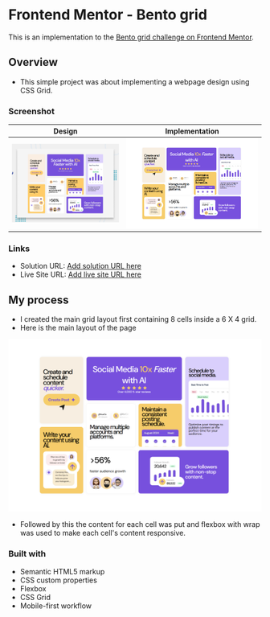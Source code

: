# Frontend Mentor - Bento grid

This is an implementation to the [Bento grid challenge on Frontend Mentor](https://www.frontendmentor.io/challenges/bento-grid-RMydElrlOj). 

## Overview

- This simple project was about implementing a webpage design using CSS Grid. 

### Screenshot

| Design                             | Implementation                           | 
|------------------------------------|------------------------------------------|
|  ![Design](./preview/preview.jpg)  | ![Screenshot](./preview/screenshot.png)  |

### Links

- Solution URL: [Add solution URL here](https://your-solution-url.com)
- Live Site URL: [Add live site URL here](https://your-live-site-url.com)

## My process

- I created the main grid layout first containing 8 cells inside a 6 X 4 grid.
- Here is the main layout of the page

![MainLayout](./preview/screenshot.png)

- Followed by this the content for each cell was put and flexbox with wrap was used to make each cell's content responsive.

### Built with

- Semantic HTML5 markup
- CSS custom properties
- Flexbox
- CSS Grid
- Mobile-first workflow